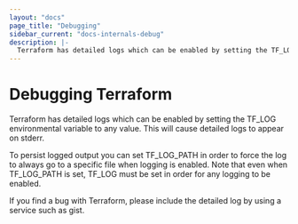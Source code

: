 ```yaml
---
layout: "docs"
page_title: "Debugging"
sidebar_current: "docs-internals-debug"
description: |-
  Terraform has detailed logs which can be enabled by setting the TF_LOG environmental variable to any value. This will cause detailed logs to appear on stderr
---
```


# Debugging Terraform

Terraform has detailed logs which can be enabled by setting the TF_LOG environmental variable to any value. This will cause detailed logs to appear on stderr.

To persist logged output you can set TF_LOG_PATH in order to force the log to always go to a specific file when logging is enabled. Note that even when TF_LOG_PATH is set, TF_LOG must be set in order for any logging to be enabled.

If you find a bug with Terraform, please include the detailed log by using a service such as gist.